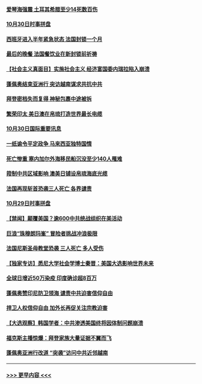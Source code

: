 #### [爱琴海强震 土耳其希腊至少14死数百伤](../pages/prog202/a102975655.md?t=10311103) 
#### [10月30日时事拼盘](../pages/prog202/a102975688.md?t=10311103) 
#### [西班牙进入半年紧急状态 法国封锁一个月](../pages/prog202/a102975437.md?t=10311103) 
#### [最后的晚餐 法国餐饮业在新封锁前祈祷](../pages/prog202/a102975611.md?t=10311103) 
#### [【社会主义真面目】实施社会主义 经济富国委内瑞拉陷入崩溃](../pages/prog202/a102975481.md?t=10311103) 
#### [蓬佩奥结束亚洲行 突访越南谋求共抗中共](../pages/prog202/a102975463.md?t=10311103) 
#### [拜登密档失而复得 神秘包裹中途被拆](../pages/prog202/a102975243.md?t=10311103) 
#### [繁荣印太 美日澳在帛琉打造世界最长电缆](../pages/prog202/a102975233.md?t=10311103) 
#### [10月30日国际重要讯息](../pages/prog202/a102975200.md?t=10311103) 
#### [一纸谕令平定政争 马来西亚独特国情](../pages/prog202/a102975124.md?t=10311103) 
#### [死亡惨重 塞内加尔外海移民船沉没至少140人罹难](../pages/prog202/a102975104.md?t=10311103) 
#### [箝制中共区域影响 澳美日铺设帛琉海底光缆](../pages/prog202/a102975092.md?t=10311103) 
#### [法国再现斩首恐袭三人死亡 各界谴责](../pages/prog202/a102974890.md?t=10311103) 
#### [10月29日时事拼盘](../pages/prog202/a102974863.md?t=10311103) 
#### [【禁闻】颠覆美国？逾600中共统战组织在美活动](../pages/prog202/a102974836.md?t=10311103) 
#### [巨浪“珠穆朗玛峯” 冒险者挑战冲浪极限](../pages/prog202/a102974822.md?t=10311103) 
#### [法国尼斯圣母教堂恐袭 三人死亡 多人受伤](../pages/prog202/a102974685.md?t=10311103) 
#### [【独家专访】悉尼大学社会学博士秦晋：美国大选影响世界未来](../pages/prog202/a102974683.md?t=10311103) 
#### [全球日增近50万染疫 印度确诊超8百万](../pages/prog202/a102974672.md?t=10311103) 
#### [蓬佩奥赞印尼防卫领海 谴责中共迫害信仰自由](../pages/prog202/a102974655.md?t=10311103) 
#### [捍卫人权信仰自由 加外长再促关注宗教迫害](../pages/prog202/a102974637.md?t=10311103) 
#### [【大选观察】韩国学者：中共渗透美国终将因体制问题崩溃](../pages/prog202/a102974634.md?t=10311103) 
#### [福克斯主播惊爆：拜登家族大量证据不翼而飞](../pages/prog202/a102974514.md?t=10311103) 
#### [蓬佩奥亚洲行改道 “突袭”访问中共近邻越南](../pages/prog202/a102974476.md?t=10311103) 

----
#### [ >>> 更早内容 <<< ](../indexes/prog202-earlier.md)
